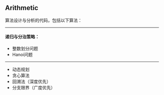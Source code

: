 ## Arithmetic
算法设计与分析的代码，包括以下算法：

***
#### 递归与分治策略：
* 整数划分问题
* Hanoi问题
***
* 动态规划
* 贪心算法
* 回溯法（深度优先）
* 分支限界（广度优先）
